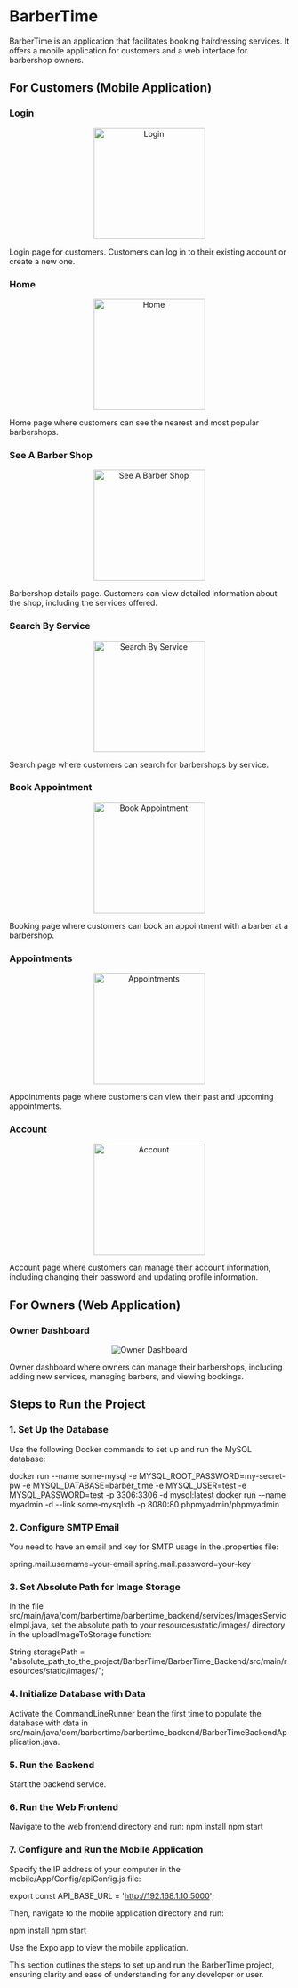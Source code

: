 # BarberTime

BarberTime is an application that facilitates booking hairdressing services. It offers a mobile application for customers and a web interface for barbershop owners.

## For Customers (Mobile Application)

### Login
<p align="center">
    <img src="./images/login.jpg" alt="Login" width="200px">
</p>
Login page for customers. Customers can log in to their existing account or create a new one.

### Home
<p align="center">
    <img src="./images/home.jpg" alt="Home" width="200px">
</p>
Home page where customers can see the nearest and most popular barbershops.

### See A Barber Shop
<p align="center">
    <img src="./images/seeABarberShop.jpg" alt="See A Barber Shop" width="200px">
</p>
Barbershop details page. Customers can view detailed information about the shop, including the services offered.

### Search By Service
<p align="center">
    <img src="./images/searchByService.jpg" alt="Search By Service" width="200px">
</p>
Search page where customers can search for barbershops by service.

### Book Appointment
<p align="center">
    <img src="./images/bookAppointment.jpg" alt="Book Appointment" width="200px">
</p>
Booking page where customers can book an appointment with a barber at a barbershop.

### Appointments
<p align="center">
    <img src="./images/appointments.jpg" alt="Appointments" width="200px">
</p>
Appointments page where customers can view their past and upcoming appointments.

### Account
<p align="center">
    <img src="./images/account.jpg" alt="Account" width="200px">
</p>
Account page where customers can manage their account information, including changing their password and updating profile information.

## For Owners (Web Application)

### Owner Dashboard
<p align="center">
    <img src="./images/ownerDashboard.png" alt="Owner Dashboard">
</p>
Owner dashboard where owners can manage their barbershops, including adding new services, managing barbers, and viewing bookings.


## Steps to Run the Project

### 1. Set Up the Database

Use the following Docker commands to set up and run the MySQL database:

docker run --name some-mysql -e MYSQL_ROOT_PASSWORD=my-secret-pw -e MYSQL_DATABASE=barber_time -e MYSQL_USER=test -e MYSQL_PASSWORD=test -p 3306:3306 -d mysql:latest
docker run --name myadmin -d --link some-mysql:db -p 8080:80 phpmyadmin/phpmyadmin

### 2. Configure SMTP Email

You need to have an email and key for SMTP usage in the .properties file:

spring.mail.username=your-email
spring.mail.password=your-key

### 3. Set Absolute Path for Image Storage

In the file src/main/java/com/barbertime/barbertime_backend/services/ImagesServiceImpl.java, set the absolute path to your resources/static/images/ directory in the uploadImageToStorage function:

String storagePath = "absolute_path_to_the_project/BarberTime/BarberTime_Backend/src/main/resources/static/images/";

### 4. Initialize Database with Data

Activate the CommandLineRunner bean the first time to populate the database with data in src/main/java/com/barbertime/barbertime_backend/BarberTimeBackendApplication.java.

### 5. Run the Backend

Start the backend service.

### 6. Run the Web Frontend

Navigate to the web frontend directory and run:
npm install
npm start

### 7. Configure and Run the Mobile Application

Specify the IP address of your computer in the mobile/App/Config/apiConfig.js file:

export const API_BASE_URL = 'http://192.168.1.10:5000';

Then, navigate to the mobile application directory and run:

npm install
npm start

Use the Expo app to view the mobile application.


This section outlines the steps to set up and run the BarberTime project, ensuring clarity and ease of understanding for any developer or user.


